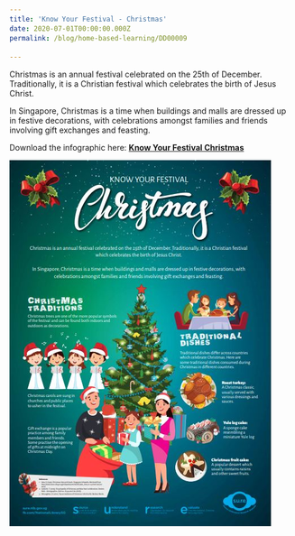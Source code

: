 ```yaml
---
title: 'Know Your Festival - Christmas'
date: 2020-07-01T00:00:00.000Z
permalink: /blog/home-based-learning/DD00009

---
```



Christmas is an annual festival celebrated on the 25th of December. Traditionally, it is a Christian festival
which celebrates the birth of Jesus Christ.

In Singapore, Christmas is a time when buildings and malls are dressed up in festive decorations, with
celebrations amongst families and friends involving gift exchanges and feasting. 



Download the infographic here: **[Know Your Festival Christmas](/infographic/3_Christmas%20Infographic%202020.pdf)**

![](../../../images/infographic-christmas-sm.JPG)



